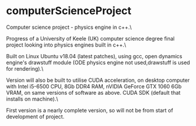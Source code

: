 # computerScienceProject
Computer science project - physics engine in c++.\

Progress of a University of Keele (UK) computer science degree final project looking into physics engines built in c++.\

Built on Linux Ubuntu v18.04 (latest patches), using gcc, open dynamics engine's drawstuff module (ODE physics engine not used,drawstuff is used for rendering).\

Version will also be built to utilise CUDA acceleration, on desktop computer with Intel i5-6500 CPU, 8Gb DDR4 RAM, nVIDIA GeForce GTX 1060 6Gb VRAM, on same versions of software as above. CUDA SDK (default that installs on machine).\

First version is a nearly complete version, so will not be from start of development of project.
